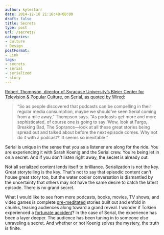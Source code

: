 ```yaml
---
author: kylestarr
date: 2014-12-18 21:16:48+00:00
draft: false
title: Secrets
type: post
url: /secrets/
categories:
- Culture
- Design
postFormat:
- Link
tags:
- secrets
- serial
- serialized
- story
---
```


[Robert Thompson, director of Syracuse University’s Bleier Center for Television & Popular Culture, on Serial, as quoted by Wired](http://www.wired.com/2014/12/serial-effect-on-podcasting/):


<blockquote>“So as people discovered that podcasts can be compelling in their regular media consumption, maybe we should’ve seen Serial coming from a mile away,” Thompson says. “As podcasts get more and more sophisticated, of course one is going to say ‘Wow, look at Fargo, Breaking Bad, The Sopranos—look at all these great stories being spread out and talked about before the next episode comes. Why not do it with a podcast?’ It seems so inevitable.”</blockquote>


Serial is unique in the sense that you as a listener are along for the ride. You are experiencing it with Sarah Koenig and the Serial crew. You're being let in on a secret. And if you don't listen right away, the secret is already out.

Not all serialized content lends itself to brilliance. Serialization is not the key. Great storytelling is the key. That's not to say that episodic content can't house great story too, but the water cooler conversation is dismantled by the uncertainty that others may not have the same desire to catch the latest episode. There is no grand secret.

What I would like to see from more podcasts, books, movies, TV shows, and video games is complete [pre-meditated](https://www.zerocounts.net/2014/12/03/water-coolers-spoilers-and-serial/) stories built out and enfold in chunks, teasing audiences along toward a grand reveal. I wonder if Tolkien experienced a [fortunate accident](http://en.wikipedia.org/wiki/The_Lord_of_the_Rings#Publication_history)? In the case of Serial, the experience has been a layer deeper. The audience has been tuning in to someone else unraveling a secret. And whether or not Koenig solves the mystery, the truth is finite.
